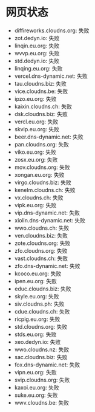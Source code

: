 # 网页状态
- diffireworks.cloudns.org: 失败
- zot.dedyn.io: 失败
- linqin.eu.org: 失败
- wvvp.eu.org: 失败
- std.dedyn.io: 失败
- linqing.eu.org: 失败
- vercel.dns-dynamic.net: 失败
- tau.cloudns.biz: 失败
- vice.cloudns.be: 失败
- ipzo.eu.org: 失败
- kaixin.cloudns.ch: 失败
- dsk.cloudns.biz: 失败
- vercl.eu.org: 失败
- skvip.eu.org: 失败
- beer.dns-dynamic.net: 失败
- pan.cloudns.org: 失败
- viko.eu.org: 失败
- zosx.eu.org: 失败
- mov.cloudns.org: 失败
- xongan.eu.org: 失败
- virgo.cloudns.biz: 失败
- kenelm.cloudns.ch: 失败
- vx.cloudns.ch: 失败
- vipk.eu.org: 失败
- vip.dns-dynamic.net: 失败
- xiolin.dns-dynamic.net: 失败
- wwo.cloudns.ch: 失败
- ven.cloudns.biz: 失败
- zote.cloudns.org: 失败
- zfo.cloudns.org: 失败
- vast.cloudns.ch: 失败
- zfo.dns-dynamic.net: 失败
- kcoco.eu.org: 失败
- ipen.eu.org: 失败
- educ.cloudns.biz: 失败
- skyle.eu.org: 失败
- siv.cloudns.ph: 失败
- cdue.cloudns.ch: 失败
- ricpig.eu.org: 失败
- std.cloudns.org: 失败
- stds.eu.org: 失败
- xeo.dedyn.io: 失败
- wwo.cloudns.nz: 失败
- sac.cloudns.biz: 失败
- fox.dns-dynamic.net: 失败
- vipn.eu.org: 失败
- svip.cloudns.org: 失败
- kaxoi.eu.org: 失败
- suke.eu.org: 失败
- wwv.cloudns.be: 失败
